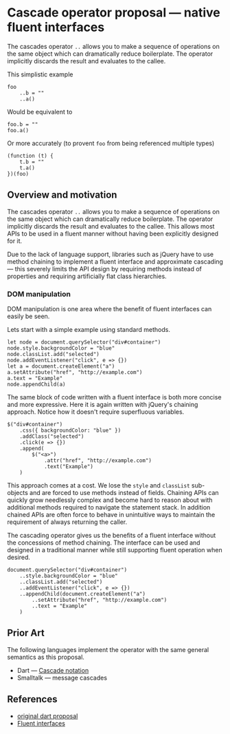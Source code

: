 # Cascade operator proposal — native fluent interfaces
The cascades operator `..` allows you to make a sequence of operations on the same object which can dramatically reduce boilerplate. The operator implicitly discards the result and evaluates to the callee.

This simplistic example

    foo
        ..b = ""
        ..a()

Would be equivalent to

    foo.b = ""
    foo.a()

Or more accurately (to provent `foo` from being referenced multiple types)

    (function (t) {
        t.b = ""
        t.a()
    })(foo)


## Overview and motivation
The cascades operator `..` allows you to make a sequence of operations on the same object which can dramatically reduce boilerplate. The operator implicitly discards the result and evaluates to the callee. This allows most APIs to be used in a fluent manner without having been explicitly designed for it.

Due to the lack of language support, libraries such as jQuery have to use method chaining to implement a fluent interface and approximate cascading — this severely limits the API design by requiring methods instead of properties and requiring artificially flat class hierarchies.

### DOM manipulation

DOM manipulation is one area where the benefit of fluent interfaces can easily be seen.

Lets start with a simple example using standard methods.

    let node = document.querySelector("div#container")
    node.style.backgroundColor = "blue"
    node.classList.add("selected")
    node.addEventListener("click", e => {})
    let a = document.createElement("a")
    a.setAttribute("href", "http://example.com")
    a.text = "Example"
    node.appendChild(a)

The same block of code written with a fluent interface is both more concise and more expressive. Here it is again written with jQuery's chaining approach. Notice how it doesn't require superfluous variables.

    $("div#container")
        .css({ backgroundColor: "blue" })
        .addClass("selected")
        .click(e => {})
        .append(
            $("<a>")
                .attr("href", "http://example.com")
                .text("Example")
        )

This approach comes at a cost. We lose the `style` and `classList` sub-objects and are forced to use methods instead of fields. Chaining APIs can quickly grow needlessly complex and become hard to reason about with additional methods required to navigate the statement stack. In addition chained APIs are often force to behave in unintuitive ways to maintain the requirement of always returning the caller.

The cascading operator gives us the benefits of a fluent interface without the concessions of method chaining. The interface can be used and designed in a traditional manner while still supporting fluent operation when desired.

    document.querySelector("div#container")
        ..style.backgroundColor = "blue"
        ..classList.add("selected")
        ..addEventListener("click", e => {})
        ..appendChild(document.createElement("a")
            ..setAttribute("href", "http://example.com")
            ..text = "Example"
        )

## Prior Art
The following languages implement the operator with the same general semantics as this proposal.

* Dart — [Cascade notation](https://www.dartlang.org/guides/language/language-tour#cascade-notation-)
* Smalltalk — message cascades

## References
* [original dart proposal](https://docs.google.com/document/d/1U0PeHtVQHMQ8usy7xI5Luo01W5LuWR1acN5odgu_Mtw/edit?pli=1#heading=h.tkyl552ayct9)
* [Fluent interfaces](https://en.wikipedia.org/wiki/Fluent_interface)